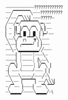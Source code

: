 ┈┈┈┈┈┈┈┈┈┈┈?????????????\
┈┈╱▔▔▔▔▔╲┈┈┈??????????\
┈╱┈┈╱▔╲╲╲▏┈┈┈?????┈\
╱┈┈╱━╱▔▔▔▔▔╲━╮┈┈\
▏┈▕┃▕╱▔╲╱▔╲▕╮┃┈┈\
▏┈▕╰━▏▊▕▕▋▕▕━╯┈┈\
╲┈┈╲╱▔╭╮▔▔┳╲╲┈┈┈\
┈╲┈┈▏╭━━━━╯▕▕┈┈┈\
┈┈╲┈╲▂▂▂▂▂▂╱╱┈┈┈\
┈┈┈┈▏┊┈┈┈┈┊┈┈┈╲┈\
┈┈┈┈▏┊┈┈┈┈┊▕╲┈┈╲\
┈╱▔╲▏┊┈┈┈┈┊▕╱▔╲▕\
┈▏┈┈┈╰┈┈┈┈╯┈┈┈▕▕\
┈╲┈┈┈╲┈┈┈┈╱┈┈┈╱┈╲\
┈┈╲┈┈▕▔▔▔▔▏┈┈╱╲╲╲▏\
┈╱▔┈┈▕┈┈┈┈▏┈┈▔╲▔▔\
┈╲▂▂▂╱┈┈┈┈╲▂▂▂╱┈\

<!--
**Maxxxxxxxxxxxxxxxxxxxxx/Maxxxxxxxxxxxxxxxxxxxxx** is a ✨ _special_ ✨ repository because its `README.md` (this file) appears on your GitHub profile.

Here are some ideas to get you started:

- 🔭 I’m currently working on ...
- 🌱 I’m currently learning ...
- 👯 I’m looking to collaborate on ...
- 🤔 I’m looking for help with ...
- 💬 Ask me about ...
- 📫 How to reach me: ...
- 😄 Pronouns: ...
- ⚡ Fun fact: ...
-->
